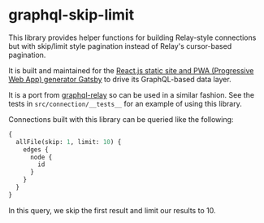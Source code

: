 # graphql-skip-limit

This library provides helper functions for building Relay-style connections but
with skip/limit style pagination instead of Relay's cursor-based pagination.

It is built and maintained for the
[React.js static site and PWA (Progressive Web App) generator Gatsby](https://github.com/gatsbyjs/gatsby) to
drive its GraphQL-based data layer.

It is a port from [graphql-relay](https://github.com/graphql/graphql-relay-js)
so can be used in a similar fashion. See the tests in `src/connection/__tests__`
for an example of using this library.

Connections built with this library can be queried like the following:

```graphql
{
  allFile(skip: 1, limit: 10) {
    edges {
      node {
        id
      }
    }
  }
}
```

In this query, we skip the first result and limit our results to 10.
